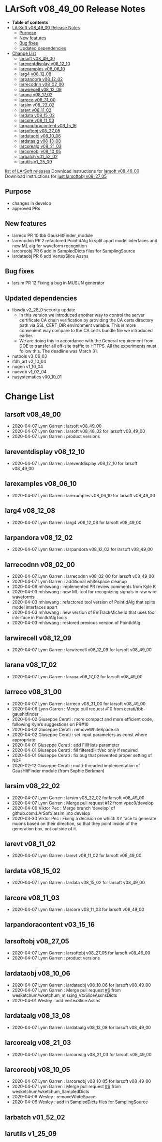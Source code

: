 LArSoft v08\_49\_00 Release Notes
======================================================================

-   **Table of contents**
-   [LArSoft v08\_49\_00 Release Notes](#LArSoft-v08_49_00-Release-Notes)
    -   [Purpose](#Purpose)
    -   [New features](#New-features)
    -   [Bug fixes](#Bug-fixes)
    -   [Updated dependencies](#Updated-dependencies)
-   [Change List](#Change-List)
    -   [larsoft v08\_49\_00](#larsoft-v08_49_00)
    -   [lareventdisplay v08\_12\_10](#lareventdisplay-v08_12_10)
    -   [larexamples v08\_06\_10](#larexamples-v08_06_10)
    -   [larg4 v08\_12\_08](#larg4-v08_12_08)
    -   [larpandora v08\_12\_02](#larpandora-v08_12_02)
    -   [larrecodnn v08\_02\_00](#larrecodnn-v08_02_00)
    -   [larwirecell v08\_12\_09](#larwirecell-v08_12_09)
    -   [larana v08\_17\_02](#larana-v08_17_02)
    -   [larreco v08\_31\_00](#larreco-v08_31_00)
    -   [larsim v08\_22\_02](#larsim-v08_22_02)
    -   [larevt v08\_11\_02](#larevt-v08_11_02)
    -   [lardata v08\_15\_02](#lardata-v08_15_02)
    -   [larcore v08\_11\_03](#larcore-v08_11_03)
    -   [larpandoracontent v03\_15\_16](#larpandoracontent-v03_15_16)
    -   [larsoftobj v08\_27\_05](#larsoftobj-v08_27_05)
    -   [lardataobj v08\_10\_06](#lardataobj-v08_10_06)
    -   [lardataalg v08\_13\_08](#lardataalg-v08_13_08)
    -   [larcorealg v08\_21\_03](#larcorealg-v08_21_03)
    -   [larcoreobj v08\_10\_05](#larcoreobj-v08_10_05)
    -   [larbatch v01\_52\_02](#larbatch-v01_52_02)
    -   [larutils v1\_25\_09](#larutils-v1_25_09)

[list of LArSoft releases](LArSoft_release_list)
Download instructions for [larsoft v08\_49\_00](http://scisoft.fnal.gov/scisoft/bundles/larsoft/v08_49_00/larsoft-v08_49_00.html)
Download instructions for [just larsoftobj v08\_27\_05](http://scisoft.fnal.gov/scisoft/bundles/larsoftobj/v08_27_05/larsoftobj-v08_27_05.html)

Purpose
--------------------

-   changes in develop
-   approved PRs

New features
------------------------------

-   larreco PR 10 tbb GausHitFinder\_module
-   larrecodnn PR 2 refactored PointIdAlg to split apart model interfaces and new ML alg for waveform recognition
-   larcoreobj PR 6 add in SampledDicts files for SamplingSource
-   lardataobj PR 6 add VertexSlice Assns

Bug fixes
------------------------

-   larsim PR 12 Fixing a bug in MUSUN generator

Updated dependencies
----------------------------------------------

-   libwda v2\_28\_0 security update
    -   In this version we introduced another way to control the server certificate CA chain verification by providing the CA certs directory path via SSL\_CERT\_DIR environment variable. This is more convenient way compare to the CA certs bundle file we introduced earlier.
    -   We are doing this in accordance with the General requirement from DOE to transfer all off-site traffic to HTTPS. All the experiments must follow this. The deadline was March 31.
-   nutools v3\_06\_03
-   ifdh\_art v2\_10\_04
-   nugen v1\_10\_04
-   nuevdb v1\_02\_04
-   nusystematics v00\_10\_01

Change List
============================

larsoft v08\_49\_00
------------------------------------------

-   2020-04-07 Lynn Garren : larsoft v08\_49\_00
-   2020-04-07 Lynn Garren : larsoft v08\_48\_02 for larsoft v08\_49\_00
-   2020-04-07 Lynn Garren : product versions

lareventdisplay v08\_12\_10
----------------------------------------------------------

-   2020-04-07 Lynn Garren : lareventdisplay v08\_12\_10 for larsoft v08\_49\_00

larexamples v08\_06\_10
--------------------------------------------------

-   2020-04-07 Lynn Garren : larexamples v08\_06\_10 for larsoft v08\_49\_00

larg4 v08\_12\_08
--------------------------------------

-   2020-04-07 Lynn Garren : larg4 v08\_12\_08 for larsoft v08\_49\_00

larpandora v08\_12\_02
------------------------------------------------

-   2020-04-07 Lynn Garren : larpandora v08\_12\_02 for larsoft v08\_49\_00

larrecodnn v08\_02\_00
------------------------------------------------

-   2020-04-07 Lynn Garren : larrecodnn v08\_02\_00 for larsoft v08\_49\_00
-   2020-04-07 Lynn Garren : additional whitespace cleanup
-   2020-04-06 mhlswang : implemented PR review comments from Kyle K
-   2020-04-03 mhlswang : new ML tool for recognizing signals in raw wire waveforms
-   2020-04-03 mhlswang : refactored tool version of PointIdAlg that splits model interfaces apart
-   2020-04-03 mhlswang : new version of EmTrackMichelId that uses tool interface in PointIdAlgTools
-   2020-04-03 mhlswang : restored previous version of PointIdAlg

larwirecell v08\_12\_09
--------------------------------------------------

-   2020-04-07 Lynn Garren : larwirecell v08\_12\_09 for larsoft v08\_49\_00

larana v08\_17\_02
----------------------------------------

-   2020-04-07 Lynn Garren : larana v08\_17\_02 for larsoft v08\_49\_00

larreco v08\_31\_00
------------------------------------------

-   2020-04-07 Lynn Garren : larreco v08\_31\_00 for larsoft v08\_49\_00
-   2020-04-06 Lynn Garren : Merge pull request \#10 from cerati/tbb-gaushitfinder
-   2020-04-02 Giuseppe Cerati : more compact and more efficient code, following Kyle’s suggestions on PR\#10
-   2020-04-02 Giuseppe Cerati : removeWhiteSpace.sh
-   2020-04-02 Giuseppe Cerati : set input parameters as const where appropriate
-   2020-04-01 Giuseppe Cerati : add FillHists parameter
-   2020-04-01 Giuseppe Cerati : fill filteredHitVec only if required
-   2020-04-01 Giuseppe Cerati : fix bug that prevented proper setting of NDF
-   2020-02-12 Giuseppe Cerati : multi-threaded implementation of GausHitFinder module (from Sophie Berkman)

larsim v08\_22\_02
----------------------------------------

-   2020-04-07 Lynn Garren : larsim v08\_22\_02 for larsoft v08\_49\_00
-   2020-04-07 Lynn Garren : Merge pull request \#12 from vpec0/develop
-   2020-04-06 Viktor Pec : Merge branch ‘develop’ of github.com:LArSoft/larsim into develop
-   2020-03-30 Viktor Pec : Fixing a decision on which XY face to generate muons based on their direction, so that they point inside of the generation box, not outside of it.

larevt v08\_11\_02
----------------------------------------

-   2020-04-07 Lynn Garren : larevt v08\_11\_02 for larsoft v08\_49\_00

lardata v08\_15\_02
------------------------------------------

-   2020-04-07 Lynn Garren : lardata v08\_15\_02 for larsoft v08\_49\_00

larcore v08\_11\_03
------------------------------------------

-   2020-04-07 Lynn Garren : larcore v08\_11\_03 for larsoft v08\_49\_00

larpandoracontent v03\_15\_16
--------------------------------------------------------------

larsoftobj v08\_27\_05
------------------------------------------------

-   2020-04-07 Lynn Garren : larsoftobj v08\_27\_05 for larsoft v08\_49\_00
-   2020-04-07 Lynn Garren : product versions

lardataobj v08\_10\_06
------------------------------------------------

-   2020-04-07 Lynn Garren : lardataobj v08\_10\_06 for larsoft v08\_49\_00
-   2020-04-07 Lynn Garren : Merge pull request [\#6](/redmine/issues/6 "Feature: Non-KCA Remediation (New)") from wesketchum/wketchum\_missing\_VtxSliceAssnsDicts
-   2020-04-01 Wesley : add VertexSlice Assns

lardataalg v08\_13\_08
------------------------------------------------

-   2020-04-07 Lynn Garren : lardataalg v08\_13\_08 for larsoft v08\_49\_00

larcorealg v08\_21\_03
------------------------------------------------

-   2020-04-07 Lynn Garren : larcorealg v08\_21\_03 for larsoft v08\_49\_00

larcoreobj v08\_10\_05
------------------------------------------------

-   2020-04-07 Lynn Garren : larcoreobj v08\_10\_05 for larsoft v08\_49\_00
-   2020-04-07 Lynn Garren : Merge pull request [\#6](/redmine/issues/6 "Feature: Non-KCA Remediation (New)") from wesketchum/wketchum\_SampledDicts
-   2020-04-06 Wesley : removeWhiteSpace
-   2020-04-06 Wesley : add in SampledDicts files for SamplingSource

larbatch v01\_52\_02
--------------------------------------------

larutils v1\_25\_09
------------------------------------------
